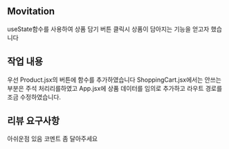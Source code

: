 ## Movitation
useState함수를 사용하여
상품 담기 버튼 클릭시 상품이 담아지는 기능을 얻고자 했습니다
## 작업 내용
우선 Product.jsx의 버튼에 함수를 추가하였습니다
ShoppingCart.jsx에서는 안쓰는 부분은 주석 처리리를하였고
App.jsx에 상품 데이터를 임의로 추가하고 라우트 경로를 조금 수정하였습니다.
## 리뷰 요구사항
아쉬운점 있음 코멘트 좀 달아주세요
